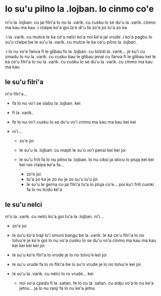 # lo su'u pilno la .lojban. lo cinmo co'e
ni'o la .lojban. cu jai filri'a lo nu la .varik. cu cusku lo se du'u la .varik. cinmo ma kau ma kau  .i ctaipe ko'a goi la'e di'u fa zo'e joi tu'a zo ka

.i la .varik. cu mutce le ka ce'u nelci ko'a noi ke'a jai vrude  .i ko'a pagbu lo su'o ctaipe be le su'u la .varik. cu mutce le ka ce'u pilno la .lojban.

.i lo nu vo'e fanva fi le glibau fo la .lojban. cu tolzdi la .varik... je ku'i cu zmadu lo nu la .varik. cu cusku bau le glibau jenai cu fanva fi le glibau kei le ka ce'u filri'a lo nu la .varik. cu cusku lo se du'u la .varik. cu cinmo ma kau ma kau

## le su'u filri'a
ni'o filri'a...

* fa lo nu vo'i se slabu la .lojban. kei
* fi la .varik.
* fe lo nu vo'i cusku lo se du'u vo'i cinmo ma kau ma kau kei kei
* ni'i...

  * zo'e joi
  * le su'u la .lojban. cu mapti le su'u vo'i pensi kei kei joi
  * le su'u frili fa lo nu pilno la .lojban. lo nu ciksi ja skicu lo pluja kei kei kei noi ctaipe ke'a fa...

    * zo'e joi
    * tu'a zo ka je zo nu je zo su'u lu'u joi
    * le su'u le gerna cu jai filri'a tu'a lo pluja co'e... poi ku'i frili cumki fa lo nu tcidu ke'a

## le su'u nelci
ni'o la .varik. cu nelci ko'a goi tu'a la .lojban. ni'i...

* zo'e joi
* le su'u ko'a traji lo'i smuni bangu be la .varik. le ka ce'u filri'a lo no tolvu'e je ko'e goi lo nu vo'a cusku lo se du'u vo'a cinmo ma kau ma kau kei kei kei kei joi
* le su'u ko'e filri'a lo vrude je lo no tolvu'e kei joi
* le su'u vrude fa lo ro filri'a be lo su'o vrude je lo no tolvu'e kei joi
* le su'u la .varik. cu nelci lo ro vrude... kei

  * noi vo'a cpedu fi la .satan. fe lo nu la .satan. cu sidju vo'a lo nu ke'a jetnu... ja lo nu ranji fa lo nu ke'a jetnu
